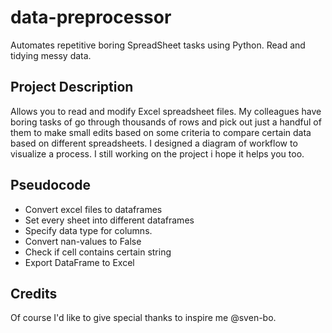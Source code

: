 # data-preprocessor
Automates repetitive boring SpreadSheet tasks using Python. Read and tidying messy data.

## Project Description
Allows you to read and modify Excel spreadsheet files. My colleagues have boring tasks of go through thousands of rows and pick out just a handful of them to make small edits based on some criteria to compare certain data based on different spreadsheets. I designed a diagram of workflow to visualize a process. I still working on the project i hope it helps you too.

## Pseudocode
- Convert excel files to dataframes
- Set every sheet into different dataframes
- Specify data type for columns.
- Convert nan-values to False
- Check if cell contains certain string
- Export DataFrame to Excel

## Credits
Of course I'd like to give special thanks to inspire me @sven-bo.
